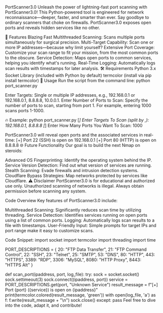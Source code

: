 PortScanner3.0
Unleash the power of lightning-fast port scanning with PortScanner3.0! This Python-powered tool is engineered for network reconnaissance—deeper, faster, and smarter than ever. Say goodbye to ordinary scanners that choke on firewalls. PortScanner3.0 exposes open ports and reveals hidden services like no other.

🚀 Features
Blazing Fast Multithreaded Scanning: Scans multiple ports simultaneously for surgical precision.
Multi-Target Capability: Scan one or more IP addresses—because why limit yourself?
Extensive Port Coverage: Customize your scan range to fit your mission, from the most common ports to the obscure.
Service Detection: Maps open ports to common services, helping you identify what's running.
Real-Time Logging: Automatically logs scan results with timestamps for later analysis.
🛠 Requirements
Python 3.x
Socket Library (included with Python by default)
termcolor (install via pip install termcolor)
📝 Usage
Run the script from the command line:
python port_scanner.py

Enter Targets: Single or multiple IP addresses, e.g., 192.168.0.1 or 192.168.0.1, 8.8.8.8, 10.0.0.1.
Enter Number of Ports to Scan: Specify the number of ports to scan, starting from port 1. For example, entering 1000 scans ports 1-1000.

🔥 Example:
python port_scanner.py
[*] Enter Targets To Scan (split by ,): 192.168.0.1, 8.8.8.8
[*] Enter How Many Ports You Want To Scan: 1000

PortScanner3.0 will reveal open ports and the associated services in real-time:
[+] Port 22 (SSH) is open on 192.168.0.1
[+] Port 80 (HTTP) is open on 8.8.8.8
🌐 Future Functionality
Our goal is to build the next Nmap on steroids:

Advanced OS Fingerprinting: Identify the operating system behind the IP.
Service Version Detection: Find out what version of services are running.
Stealth Scanning: Evade firewalls and intrusion detection systems.
Cloudflare Bypass Strategies: Map networks protected by services like Cloudflare.
⚠️ Disclaimer
PortScanner3.0 is for educational and authorized use only. Unauthorized scanning of networks is illegal. Always obtain permission before scanning any system.

Code Overview
Key features of PortScanner3.0 include:

Multithreaded Scanning: Significantly reduces scan time by utilizing threading.
Service Detection: Identifies services running on open ports using a list of common ports.
Logging: Automatically logs scan results to a file with timestamps.
User-Friendly Input: Simple prompts for target IPs and port range make it easy to customize scans.

Code Snippet:
import socket
import termcolor
import threading
import time

PORT_DESCRIPTIONS = {
    20: "FTP Data Transfer", 21: "FTP Command Control", 22: "SSH",
    23: "Telnet", 25: "SMTP", 53: "DNS", 80: "HTTP", 443: "HTTPS",
    3389: "RDP", 3306: "MySQL", 8080: "HTTP Proxy", 8443: "HTTPS Alt"
}

def scan_port(ipaddress, port, log_file):
    try:
        sock = socket.socket()
        sock.settimeout(3)
        sock.connect((ipaddress, port))
        service = PORT_DESCRIPTIONS.get(port, "Unknown Service")
        result_message = f"[+] Port {port} ({service}) is open on {ipaddress}"
        print(termcolor.colored(result_message, 'green'))
        with open(log_file, 'a') as f:
            f.write(result_message + "\n")
        sock.close()
    except:
        pass
Feel free to dive into the code, adapt it, and contribute!
